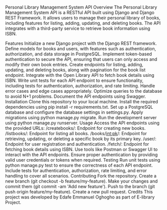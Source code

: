 Personal Library Management System API
Overview
The Personal Library Management System API is a RESTful API built using Django and Django REST Framework. It allows users to manage their personal library of books, including features for listing, adding, updating, and deleting books. The API integrates with a third-party service to retrieve book information using ISBN.

Features
Initialize a new Django project with the Django REST framework.
Define models for books and users, with features such as authentication, authorization, and data storage in PostgreSQL.
Implement token-based authentication to secure the API, ensuring that users can only access and modify their own book entries.
Create endpoints for listing, adding, updating, and deleting books, along with pagination for the book list endpoint.
Integrate with the Open Library API to fetch book details using ISBN.
Write unit tests for each API endpoint to ensure functionality, including tests for authentication, authorization, and rate limiting.
Handle error cases and edge cases appropriately.
Optimize queries to the database to avoid N+1 problems.
Document the API endpoints using Swagger.
Installation
Clone this repository to your local machine.
Install the required dependencies using pip install -r requirements.txt.
Set up a PostgreSQL database and configure the database settings in settings.py.
Apply migrations using python manage.py migrate.
Run the development server using python manage.py runserver.
Usage
Access the API endpoints using the provided URLs:
/createbooks/: Endpoint for creating new books.
/listbooks/: Endpoint for listing all books.
/books/<int:pk>/: Endpoint for retrieving, updating, or deleting a specific book by its primary key.
/user/: Endpoint for user registration and authentication.
/fetch/: Endpoint for fetching book details using ISBN.
Use tools like Postman or Swagger UI to interact with the API endpoints.
Ensure proper authentication by providing valid user credentials or tokens when required.
Testing
Run unit tests using python manage.py test to ensure the correctness of each API endpoint.
Include tests for authentication, authorization, rate limiting, and error handling to cover all scenarios.
Contributing
Fork the repository.
Create a new branch (git checkout -b feature/my-feature).
Make your changes and commit them (git commit -am 'Add new feature').
Push to the branch (git push origin feature/my-feature).
Create a new pull request.
Credits
This project was developed by Edafe Emmanuel Oghogho as part of E-library Project.
